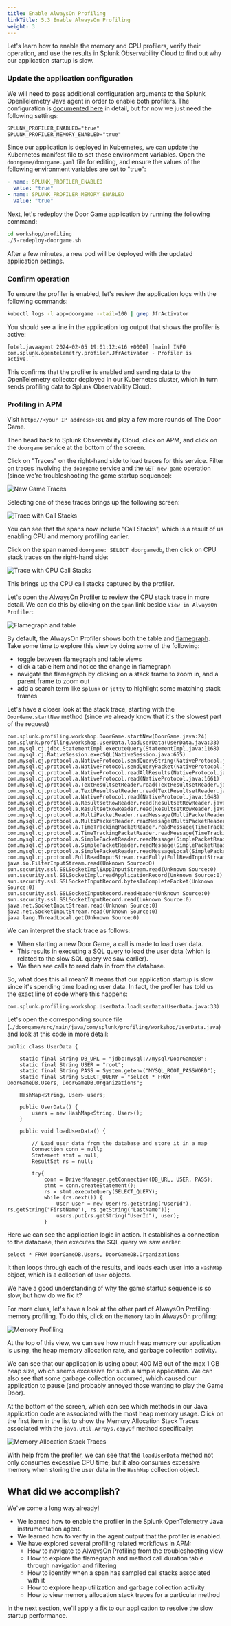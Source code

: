 ```yaml
---
title: Enable AlwaysOn Profiling
linkTitle: 5.3 Enable AlwaysOn Profiling
weight: 3
---
```


Let's learn how to enable the memory and CPU profilers, verify their operation,
and use the results in Splunk Observability Cloud to find out why our application startup is slow. 

### Update the application configuration

We will need to pass additional configuration arguments to the Splunk OpenTelemetry Java agent in order to
enable both profilers. The configuration is [documented here](https://docs.splunk.com/observability/en/gdi/get-data-in/application/java/instrumentation/instrument-java-application.html#activate-alwayson-profiling)
in detail, but for now we just need the following settings: 

````
SPLUNK_PROFILER_ENABLED="true"
SPLUNK_PROFILER_MEMORY_ENABLED="true"
````

Since our application is deployed in Kubernetes, we can update the Kubernetes manifest file to set these environment variables.  Open the `doorgame/doorgame.yaml` file for editing, and ensure the values of the following environment variables are set to "true":

```` yaml
- name: SPLUNK_PROFILER_ENABLED
  value: "true"
- name: SPLUNK_PROFILER_MEMORY_ENABLED
  value: "true"
````

Next, let's redeploy the Door Game application by running the following command:

``` bash
cd workshop/profiling
./5-redeploy-doorgame.sh
```

After a few minutes, a new pod will be deployed with the updated application settings.

### Confirm operation

To ensure the profiler is enabled, let's review the application logs with the following commands:

```` bash
kubectl logs -l app=doorgame --tail=100 | grep JfrActivator
````

You should see a line in the application log output that shows the profiler is active:

```` log
[otel.javaagent 2024-02-05 19:01:12:416 +0000] [main] INFO com.splunk.opentelemetry.profiler.JfrActivator - Profiler is active.```
````

This confirms that the profiler is enabled and sending data to the OpenTelemetry collector deployed in our Kubernetes cluster, which in turn sends profiling data to Splunk Observability Cloud.

### Profiling in APM

Visit `http://<your IP address>:81` and play a few more rounds of The Door Game.

Then head back to Splunk Observability Cloud, click on APM, and click on the `doorgame` service at the bottom of the screen.

Click on "Traces" on the right-hand side to load traces for this service.  Filter on traces involving the `doorgame` service and the `GET new-game` operation (since we're troubleshooting the game startup sequence):

![New Game Traces](../images/new_game_traces.png)

Selecting one of these traces brings up the following screen: 

![Trace with Call Stacks](../images/trace_with_call_stacks.png)

You can see that the spans now include "Call Stacks", which is a result of us enabling CPU and memory profiling earlier. 

Click on the span named `doorgame: SELECT doorgamedb`, then click on CPU stack traces on the right-hand side: 

![Trace with CPU Call Stacks](../images/trace_with_cpu_call_stacks.png)

This brings up the CPU call stacks captured by the profiler.

Let's open the AlwaysOn Profiler to review the CPU stack trace in more detail.  We can do this by clicking on the `Span` link beside `View in AlwaysOn Profiler`:

![Flamegraph and table](../images/flamegraph_and_table.png)

By default, the AlwaysOn Profiler shows both the table and [flamegraph](https://www.brendangregg.com/flamegraphs.html). Take some time to explore this view by doing some of the following:

* toggle between flamegraph and table views
* click a table item and notice the change in flamegraph
* navigate the flamegraph by clicking on a stack frame to zoom in, and a parent frame to zoom out
* add a search term like `splunk` or `jetty` to highlight some matching stack frames

Let's have a closer look at the stack trace, starting with the `DoorGame.startNew` method (since we already know that it's the slowest part of the request)

````
com.splunk.profiling.workshop.DoorGame.startNew(DoorGame.java:24)
com.splunk.profiling.workshop.UserData.loadUserData(UserData.java:33)
com.mysql.cj.jdbc.StatementImpl.executeQuery(StatementImpl.java:1168)
com.mysql.cj.NativeSession.execSQL(NativeSession.java:655)
com.mysql.cj.protocol.a.NativeProtocol.sendQueryString(NativeProtocol.java:998)
com.mysql.cj.protocol.a.NativeProtocol.sendQueryPacket(NativeProtocol.java:1065)
com.mysql.cj.protocol.a.NativeProtocol.readAllResults(NativeProtocol.java:1715)
com.mysql.cj.protocol.a.NativeProtocol.read(NativeProtocol.java:1661)
com.mysql.cj.protocol.a.TextResultsetReader.read(TextResultsetReader.java:48)
com.mysql.cj.protocol.a.TextResultsetReader.read(TextResultsetReader.java:87)
com.mysql.cj.protocol.a.NativeProtocol.read(NativeProtocol.java:1648)
com.mysql.cj.protocol.a.ResultsetRowReader.read(ResultsetRowReader.java:42)
com.mysql.cj.protocol.a.ResultsetRowReader.read(ResultsetRowReader.java:75)
com.mysql.cj.protocol.a.MultiPacketReader.readMessage(MultiPacketReader.java:44)
com.mysql.cj.protocol.a.MultiPacketReader.readMessage(MultiPacketReader.java:66)
com.mysql.cj.protocol.a.TimeTrackingPacketReader.readMessage(TimeTrackingPacketReader.java:41)
com.mysql.cj.protocol.a.TimeTrackingPacketReader.readMessage(TimeTrackingPacketReader.java:62)
com.mysql.cj.protocol.a.SimplePacketReader.readMessage(SimplePacketReader.java:45)
com.mysql.cj.protocol.a.SimplePacketReader.readMessage(SimplePacketReader.java:102)
com.mysql.cj.protocol.a.SimplePacketReader.readMessageLocal(SimplePacketReader.java:137)
com.mysql.cj.protocol.FullReadInputStream.readFully(FullReadInputStream.java:64)
java.io.FilterInputStream.read(Unknown Source:0)
sun.security.ssl.SSLSocketImpl$AppInputStream.read(Unknown Source:0)
sun.security.ssl.SSLSocketImpl.readApplicationRecord(Unknown Source:0)
sun.security.ssl.SSLSocketInputRecord.bytesInCompletePacket(Unknown Source:0)
sun.security.ssl.SSLSocketInputRecord.readHeader(Unknown Source:0)
sun.security.ssl.SSLSocketInputRecord.read(Unknown Source:0)
java.net.SocketInputStream.read(Unknown Source:0)
java.net.SocketInputStream.read(Unknown Source:0)
java.lang.ThreadLocal.get(Unknown Source:0)
````

We can interpret the stack trace as follows: 

* When starting a new Door Game, a call is made to load user data. 
* This results in executing a SQL query to load the user data (which is related to the slow SQL query we saw earlier). 
* We then see calls to read data in from the database. 

So, what does this all mean? It means that our application startup is slow since it's spending time loading user data. In fact, the profiler has told us the exact line of code where this happens: 

````
com.splunk.profiling.workshop.UserData.loadUserData(UserData.java:33)
````

Let's open the corresponding source file (`./doorgame/src/main/java/com/splunk/profiling/workshop/UserData.java`) and look at this code in more detail: 

````
public class UserData {

    static final String DB_URL = "jdbc:mysql://mysql/DoorGameDB";
    static final String USER = "root";
    static final String PASS = System.getenv("MYSQL_ROOT_PASSWORD");
    static final String SELECT_QUERY = "select * FROM DoorGameDB.Users, DoorGameDB.Organizations";

    HashMap<String, User> users;

    public UserData() {
        users = new HashMap<String, User>();
    }

    public void loadUserData() {

        // Load user data from the database and store it in a map
        Connection conn = null;
        Statement stmt = null;
        ResultSet rs = null;

        try{
            conn = DriverManager.getConnection(DB_URL, USER, PASS);
            stmt = conn.createStatement();
            rs = stmt.executeQuery(SELECT_QUERY);
            while (rs.next()) {
                User user = new User(rs.getString("UserId"), rs.getString("FirstName"), rs.getString("LastName"));
                users.put(rs.getString("UserId"), user);
            }
````
Here we can see the application logic in action. It establishes a connection to the database, then executes the SQL query we saw earlier: 

````
select * FROM DoorGameDB.Users, DoorGameDB.Organizations
````

It then loops through each of the results, and loads each user into a `HashMap` object, which is a collection of `User` objects. 

We have a good understanding of why the game startup sequence is so slow, but how do we fix it? 

For more clues, let's have a look at the other part of AlwaysOn Profiling:  memory profiling.  To do this, click on the `Memory` tab in AlwaysOn profiling: 

![Memory Profiling](../images/memory_profiling.png)

At the top of this view, we can see how much heap memory our application is using, the heap memory allocation rate, and garbage collection activity. 

We can see that our application is using about 400 MB out of the max 1 GB heap size, which seems excessive for such a simple application. We can also see that some garbage collection occurred, which caused our application to pause (and probably annoyed those wanting to play the Game Door). 

At the bottom of the screen, which can see which methods in our Java application code are associated with the most heap memory usage. Click on the first item in the list to show the Memory Allocation Stack Traces associated with the `java.util.Arrays.copyOf` method specifically:

![Memory Allocation Stack Traces](../images/memory_allocation_stack_traces.png)

With help from the profiler, we can see that the `loadUserData` method not only consumes excessive CPU time, but it also consumes excessive memory when storing the user data in the `HashMap` collection object. 

## What did we accomplish?

We've come a long way already!

* We learned how to enable the profiler in the Splunk OpenTelemetry Java instrumentation agent.
* We learned how to verify in the agent output that the profiler is enabled.
* We have explored several profiling related workflows in APM:
  * How to navigate to AlwaysOn Profiling from the troubleshooting view
  * How to explore the flamegraph and method call duration table through navigation and filtering
  * How to identify when a span has sampled call stacks associated with it
  * How to explore heap utilization and garbage collection activity 
  * How to view memory allocation stack traces for a particular method 

In the next section, we'll apply a fix to our application to resolve the slow startup performance. 
